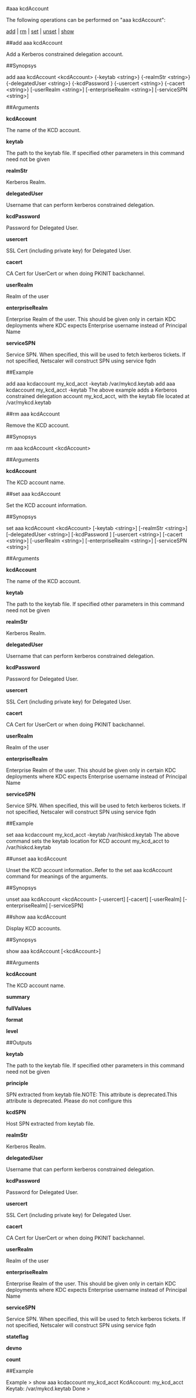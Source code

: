 #aaa kcdAccount

The following operations can be performed on "aaa kcdAccount":


[add](#add-aaa-kcdaccount) | [rm](#rm-aaa-kcdaccount) | [set](#set-aaa-kcdaccount) | [unset](#unset-aaa-kcdaccount) | [show](#show-aaa-kcdaccount)

##add aaa kcdAccount

Add a Kerberos constrained delegation account.


##Synopsys

add aaa kcdAccount &lt;kcdAccount> {-keytab &lt;string>} {-realmStr &lt;string>} {-delegatedUser &lt;string>} {-kcdPassword } {-usercert &lt;string>} {-cacert &lt;string>} [-userRealm &lt;string>] [-enterpriseRealm &lt;string>] [-serviceSPN &lt;string>]


##Arguments

<b>kcdAccount</b>
The name of the KCD account.

<b>keytab</b>
The path to the keytab file. If specified other parameters in this command need not be given

<b>realmStr</b>
Kerberos Realm.

<b>delegatedUser</b>
Username that can perform kerberos constrained delegation.

<b>kcdPassword</b>
Password for Delegated User.

<b>usercert</b>
SSL Cert (including private key) for Delegated User.

<b>cacert</b>
CA Cert for UserCert or when doing PKINIT backchannel.

<b>userRealm</b>
Realm of the user

<b>enterpriseRealm</b>
Enterprise Realm of the user. This should be given only in certain KDC deployments where KDC expects Enterprise username instead of Principal Name

<b>serviceSPN</b>
Service SPN. When specified, this will be used to fetch kerberos tickets. If not specified, Netscaler will construct SPN using service fqdn



##Example

add aaa kcdaccount my_kcd_acct -keytab /var/mykcd.keytab add aaa kcdaccount my_kcd_acct -keytab The above example adds a Kerberos constrained delegation account my_kcd_acct, with the keytab file located at /var/mykcd.keytab

##rm aaa kcdAccount

Remove the KCD account.


##Synopsys

rm aaa kcdAccount &lt;kcdAccount>


##Arguments

<b>kcdAccount</b>
The KCD account name.



##set aaa kcdAccount

Set the KCD account information.


##Synopsys

set aaa kcdAccount &lt;kcdAccount> [-keytab &lt;string>] [-realmStr &lt;string>] [-delegatedUser &lt;string>] [-kcdPassword ] [-usercert &lt;string>] [-cacert &lt;string>] [-userRealm &lt;string>] [-enterpriseRealm &lt;string>] [-serviceSPN &lt;string>]


##Arguments

<b>kcdAccount</b>
The name of the KCD account.

<b>keytab</b>
The path to the keytab file. If specified other parameters in this command need not be given

<b>realmStr</b>
Kerberos Realm.

<b>delegatedUser</b>
Username that can perform kerberos constrained delegation.

<b>kcdPassword</b>
Password for Delegated User.

<b>usercert</b>
SSL Cert (including private key) for Delegated User.

<b>cacert</b>
CA Cert for UserCert or when doing PKINIT backchannel.

<b>userRealm</b>
Realm of the user

<b>enterpriseRealm</b>
Enterprise Realm of the user. This should be given only in certain KDC deployments where KDC expects Enterprise username instead of Principal Name

<b>serviceSPN</b>
Service SPN. When specified, this will be used to fetch kerberos tickets. If not specified, Netscaler will construct SPN using service fqdn



##Example

set aaa kcdaccount my_kcd_acct -keytab /var/hiskcd.keytab The above command sets the keytab location for KCD account my_kcd_acct to /var/hiskcd.keytab

##unset aaa kcdAccount

Unset the KCD account information..Refer to the set aaa kcdAccount command for meanings of the arguments.


##Synopsys

unset aaa kcdAccount &lt;kcdAccount> [-usercert] [-cacert] [-userRealm] [-enterpriseRealm] [-serviceSPN]


##show aaa kcdAccount

Display KCD accounts.


##Synopsys

show aaa kcdAccount [&lt;kcdAccount>]


##Arguments

<b>kcdAccount</b>
The KCD account name.

<b>summary</b>

<b>fullValues</b>

<b>format</b>

<b>level</b>



##Outputs

<b>keytab</b>
The path to the keytab file. If specified other parameters in this command need not be given

<b>principle</b>
SPN extracted from keytab file.NOTE: This attribute is deprecated.This attribute is deprecated. Please do not configure this

<b>kcdSPN</b>
Host SPN extracted from keytab file.

<b>realmStr</b>
Kerberos Realm.

<b>delegatedUser</b>
Username that can perform kerberos constrained delegation.

<b>kcdPassword</b>
Password for Delegated User.

<b>usercert</b>
SSL Cert (including private key) for Delegated User.

<b>cacert</b>
CA Cert for UserCert or when doing PKINIT backchannel.

<b>userRealm</b>
Realm of the user

<b>enterpriseRealm</b>
Enterprise Realm of the user. This should be given only in certain KDC deployments where KDC expects Enterprise username instead of Principal Name

<b>serviceSPN</b>
Service SPN. When specified, this will be used to fetch kerberos tickets. If not specified, Netscaler will construct SPN using service fqdn

<b>stateflag</b>

<b>devno</b>

<b>count</b>



##Example

Example &gt; show aaa kcdaccount my_kcd_acct KcdAccount: my_kcd_acct Keytab: /var/mykcd.keytab Done &gt;

